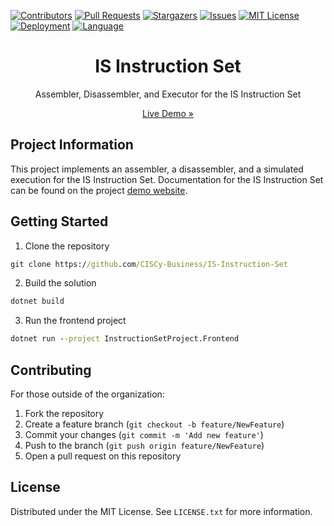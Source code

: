 <div id="top"></div>

[![Contributors][contributors-shield]][contributors-url]
[![Pull Requests][pr-shield]][pr-url]
[![Stargazers][stars-shield]][stars-url]
[![Issues][issues-shield]][issues-url]
[![MIT License][license-shield]][license-url]
[![Deployment][deployment-shield]][deployment-url]
[![Language][language-shield]][language-url]

<h1 align="center">IS Instruction Set</h1>
<p align="center">Assembler, Disassembler, and Executor for the IS Instruction Set</p>
<p align="center"><a href="https://instruction-set.azurewebsites.net">Live Demo »</a></p>

## Project Information

This project implements an assembler, a disassembler, and a simulated execution for the IS Instruction Set. Documentation for the IS Instruction Set can be found on the project [demo website](https://instruction-set.azurewebsites.net/help).

## Getting Started

1. Clone the repository
``` cmd
git clone https://github.com/CISCy-Business/IS-Instruction-Set
```
2. Build the solution
``` cmd
dotnet build
```
3. Run the frontend project
``` cmd
dotnet run --project InstructionSetProject.Frontend
```

## Contributing

For those outside of the organization:

1. Fork the repository
2. Create a feature branch (`git checkout -b feature/NewFeature`)
3. Commit your changes (`git commit -m 'Add new feature'`)
4. Push to the branch (`git push origin feature/NewFeature`)
5. Open a pull request on this repository

## License

Distributed under the MIT License. See `LICENSE.txt` for more information.

[contributors-shield]: https://img.shields.io/github/contributors/CISCy-Business/IS-Instruction-Set.svg?style=flat
[contributors-url]: https://github.com/CISCy-Business/IS-Instruction-Set/graphs/contributors
[pr-shield]: https://img.shields.io/github/issues-pr/CISCy-Business/IS-Instruction-Set?style=flat
[pr-url]: https://github.com/CISCy-Business/IS-Instruction-Set/pulls
[stars-shield]: https://img.shields.io/github/stars/CISCy-Business/IS-Instruction-Set.svg?style=flat
[stars-url]: https://github.com/CISCy-Business/IS-Instruction-Set/stargazers
[issues-shield]: https://img.shields.io/github/issues/CISCy-Business/IS-Instruction-Set.svg?style=flat
[issues-url]: https://github.com/CISCy-Business/IS-Instruction-Set/issues
[license-shield]: https://img.shields.io/github/license/CISCy-Business/IS-Instruction-Set?style=flat
[license-url]: https://github.com/CISCy-Business/IS-Instruction-Set/blob/main/LICENSE.txt
[deployment-shield]: https://img.shields.io/github/workflow/status/CISCy-Business/IS-Instruction-Set/Build%20and%20deploy%20ASP.Net%20Core%20app%20to%20Azure%20Web%20App%20-%20instruction-set?style=flat
[deployment-url]: https://github.com/CISCy-Business/IS-Instruction-Set/actions/workflows/main_instruction-set.yml
[language-shield]: https://img.shields.io/github/languages/top/CISCy-Business/IS-Instruction-Set
[language-url]: https://github.com/CISCy-Business/IS-Instruction-Set/search?l=c%23
